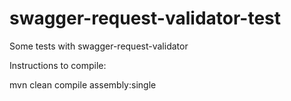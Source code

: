 # swagger-request-validator-test
Some tests with swagger-request-validator

Instructions to compile:

mvn clean compile assembly:single
